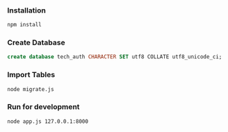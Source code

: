 
### Installation
```sh
npm install
```

### Create Database
```sql
create database tech_auth CHARACTER SET utf8 COLLATE utf8_unicode_ci;
```

### Import Tables
```sh
node migrate.js
```

### Run for development
```sh
node app.js 127.0.0.1:8000
```
